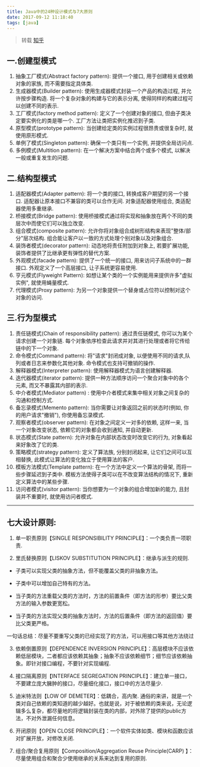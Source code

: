 ```yaml
---
title: Java中的24种设计模式与7大原则
date: 2017-09-12 11:18:40
tags: [java]
---
```

> 转载 [知乎](https://zhuanlan.zhihu.com/p/26935579)


## **一.创建型模式**

1. 抽象工厂模式(Abstract factory pattern): 提供一个接口, 用于创建相关或依赖对象的家族, 而不需要指定具体类.
2. 生成器模式(Builder pattern): 使用生成器模式封装一个产品的构造过程, 并允许按步骤构造. 将一个复杂对象的构建与它的表示分离, 使得同样的构建过程可以创建不同的表示.
3. 工厂模式(factory method pattern): 定义了一个创建对象的接口, 但由子类决定要实例化的类是哪一个. 工厂方法让类把实例化推迟到子类.
4. 原型模式(prototype pattern): 当创建给定类的实例过程很昂贵或很复杂时, 就使用原形模式.
5. 单例了模式(Singleton pattern): 确保一个类只有一个实例, 并提供全局访问点.
6. 多例模式(Multition pattern): 在一个解决方案中结合两个或多个模式, 以解决一般或重复发生的问题.
<!-- more -->
## **二.结构型模式**

1. 适配器模式(Adapter pattern): 将一个类的接口, 转换成客户期望的另一个接口. 适配器让原本接口不兼容的类可以合作无间. 对象适配器使用组合, 类适配器使用多重继承.
2. 桥接模式(Bridge pattern): 使用桥接模式通过将实现和抽象放在两个不同的类层次中而使它们可以独立改变.
3. 组合模式(composite pattern): 允许你将对象组合成树形结构来表现"整体/部分"层次结构. 组合能让客户以一致的方式处理个别对象以及对象组合.
4. 装饰者模式(decorator pattern): 动态地将责任附加到对象上, 若要扩展功能, 装饰者提供了比继承更有弹性的替代方案.
5. 外观模式(facade pattern): 提供了一个统一的接口, 用来访问子系统中的一群接口. 外观定义了一个高层接口, 让子系统更容易使用.
6. 亨元模式(Flyweight Pattern): 如想让某个类的一个实例能用来提供许多"虚拟实例", 就使用蝇量模式.
7. 代理模式(Proxy pattern): 为另一个对象提供一个替身或占位符以控制对这个对象的访问.

## **三.行为型模式**

1. 责任链模式(Chain of responsibility pattern): 通过责任链模式, 你可以为某个请求创建一个对象链. 每个对象依序检查此请求并对其进行处理或者将它传给链中的下一个对象.
2. 命令模式(Command pattern): 将"请求"封闭成对象, 以便使用不同的请求,队列或者日志来参数化其他对象. 命令模式也支持可撤销的操作.
3. 解释器模式(Interpreter pattern): 使用解释器模式为语言创建解释器.
4. 迭代器模式(iterator pattern): 提供一种方法顺序访问一个聚合对象中的各个元素, 而又不暴露其内部的表示.
5. 中介者模式(Mediator pattern) : 使用中介者模式来集中相关对象之间复杂的沟通和控制方式.
6. 备忘录模式(Memento pattern): 当你需要让对象返回之前的状态时(例如, 你的用户请求"撤销"), 你使用备忘录模式.
7. 观察者模式(observer pattern): 在对象之间定义一对多的依赖, 这样一来, 当一个对象改变状态, 依赖它的对象都会收到通知, 并自动更新.
8. 状态模式(State pattern): 允许对象在内部状态改变时改变它的行为, 对象看起来好象改了它的类.
9. 策略模式(strategy pattern): 定义了算法族, 分别封闭起来, 让它们之间可以互相替换, 此模式让算法的变化独立于使用算法的客户.
10. 模板方法模式(Template pattern): 在一个方法中定义一个算法的骨架, 而将一些步骤延迟到子类中. 模板方法使得子类可以在不改变算法结构的情况下, 重新定义算法中的某些步骤.
11. 访问者模式(visitor pattern): 当你想要为一个对象的组合增加新的能力, 且封装并不重要时, 就使用访问者模式.
---------------------------
## **七大设计原则:**

1. 单一职责原则【SINGLE RESPONSIBILITY PRINCIPLE】：一个类负责一项职责.

2. 里氏替换原则【LISKOV SUBSTITUTION PRINCIPLE】：继承与派生的规则.

- 子类可以实现父类的抽象方法，但不能覆盖父类的非抽象方法。

- 子类中可以增加自己特有的方法。

- 当子类的方法重载父类的方法时，方法的前置条件（即方法的形参）要比父类方法的输入参数更宽松。

- 当子类的方法实现父类的抽象方法时，方法的后置条件（即方法的返回值）要比父类更严格。

一句话总结：尽量不要重写父类的已经实现了的方法，可以用接口等其他方法绕过

3. 依赖倒置原则【DEPENDENCE INVERSION PRINCIPLE】：高层模块不应该依赖低层模块，二者都应该依赖其抽象；抽象不应该依赖细节；细节应该依赖抽象。即针对接口编程，不要针对实现编程.

4. 接口隔离原则【INTERFACE SEGREGATION PRINCIPLE】：建立单一接口，不要建立庞大臃肿的接口，尽量细化接口，接口中的方法尽量少.

5. 迪米特法则【LOW OF DEMETER】：低耦合，高内聚.
通俗的来讲，就是一个类对自己依赖的类知道的越少越好。也就是说，对于被依赖的类来说，无论逻辑多么复杂，都尽量地的将逻辑封装在类的内部，对外除了提供的public方法，不对外泄漏任何信息。

6. 开闭原则【OPEN CLOSE PRINCIPLE】：一个软件实体如类、模块和函数应该对扩展开放，对修改关闭.

7. 组合/聚合复用原则【Composition/Aggregation Reuse Principle(CARP) 】：尽量使用组合和聚合少使用继承的关系来达到复用的原则.

